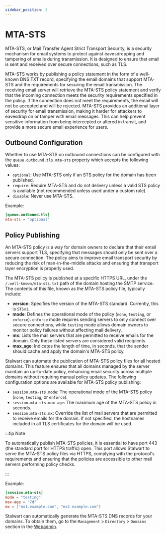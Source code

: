 ```yaml
---
sidebar_position: 3
---
```


# MTA-STS

MTA-STS, or Mail Transfer Agent Strict Transport Security, is a security mechanism for email systems to protect against eavesdropping and tampering of emails during transmission. It is designed to ensure that email is sent and received over secure connections, such as TLS.

MTA-STS works by publishing a policy statement in the form of a well-known DNS TXT record, specifying the email domains that support MTA-STS and the requirements for securing the email transmission. The receiving email server will retrieve the MTA-STS policy statement and verify that the incoming connection meets the security requirements specified in the policy. If the connection does not meet the requirements, the email will not be accepted and will be rejected. MTA-STS provides an additional layer of security for email transmission, making it harder for attackers to eavesdrop on or tamper with email messages. This can help prevent sensitive information from being intercepted or altered in transit, and provide a more secure email experience for users.

## Outbound Configuration

Whether to use MTA-STS on outbound connections can be configured with the `queue.outbound.tls.mta-sts` property which accepts the following values:

- `optional`: Use MTA-STS only if an STS policy for the domain has been published.
- `require`: Require MTA-STS and do not delivery unless a valid STS policy is available (not recommended unless used under a custom rule).
- `disable`: Never use MTA-STS.

Example:

```toml
[queue.outbound.tls]
mta-sts = "optional"
```

## Policy Publishing

An MTA-STS policy is a way for domain owners to declare that their email servers support TLS, specifying that messages should only be sent over a secure connection. The policy aims to improve email transport security by reducing the risk of man-in-the-middle attacks and ensuring that transport layer encryption is properly used.

The MTA-STS policy is published at a specific HTTPS URL, under the `/.well-known/mta-sts.txt` path of the domain hosting the SMTP service. The contents of this file, known as the MTA-STS policy file, typically include:

- **version**: Specifies the version of the MTA-STS standard. Currently, this is `STSv1`.
- **mode**: Defines the operational mode of the policy (`none`, `testing`, or `enforce`). `enforce` mode requires sending servers to only connect over secure connections, while `testing` mode allows domain owners to monitor policy failures without affecting mail delivery.
- **mx**: Lists the mail servers that are permitted to receive emails for the domain. Only these listed servers are considered valid recipients.
- **max_age**: Indicates the length of time, in seconds, that the sender should cache and apply the domain's MTA-STS policy.

Stalwart can automate the publication of MTA-STS policy files for all hosted domains. This feature ensures that all domains managed by the server maintain an up-to-date policy, enhancing email security across multiple domains without requiring manual policy updates. The following configuration options are available for MTA-STS policy publishing:

- `session.mta-sts.mode`: The operational mode of the MTA-STS policy (`none`, `testing`, or `enforce`).
- `session.mta-sts.max-age`: The maximum age of the MTA-STS policy in seconds.
- `session.mta-sts.mx`: Override the list of mail servers that are permitted to receive emails for the domain. If not specified, the hostnames included in all TLS certificates for the domain will be used.

:::tip Note

To automatically publish MTA-STS policies, it is essential to have port 443 (the standard port for HTTPS traffic) open. This port allows Stalwart to serve the MTA-STS policy files via HTTPS, complying with the protocol's requirements and ensuring that the policies are accessible to other mail servers performing policy checks.

:::

Example:

```toml
[session.mta-sts]
mode = "testing"
max-age = "7d"
mx = ["mx1.example.com", "mx2.example.com"]
```

Stalwart can automatically generate the MTA-STS DNS records for your domains. To obtain them, go to the `Management` > `Directory` > `Domains` section in the [Webadmin](/docs/management/webadmin/overview.md).
